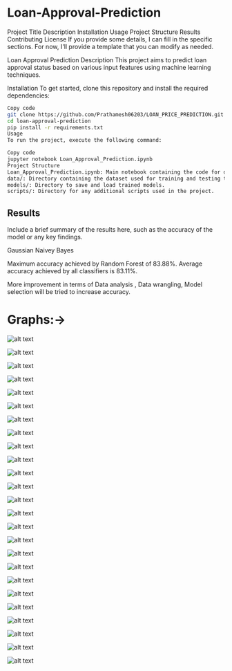 # Loan-Approval-Prediction
Project Title
Description
Installation
Usage
Project Structure
Results
Contributing
License
If you provide some details, I can fill in the specific sections. For now, I'll provide a template that you can modify as needed.

Loan Approval Prediction
Description
This project aims to predict loan approval status based on various input features using machine learning techniques.

Installation
To get started, clone this repository and install the required dependencies:

```bash
Copy code
git clone https://github.com/Prathamesh06203/LOAN_PRICE_PREDICTION.git
cd loan-approval-prediction
pip install -r requirements.txt
Usage
To run the project, execute the following command:
```
```bash
Copy code
jupyter notebook Loan_Approval_Prediction.ipynb
Project Structure
Loan_Approval_Prediction.ipynb: Main notebook containing the code for data preprocessing, model training, and evaluation.
data/: Directory containing the dataset used for training and testing the model.
models/: Directory to save and load trained models.
scripts/: Directory for any additional scripts used in the project.
```
## Results
Include a brief summary of the results here, such as the accuracy of the model or any key findings.

Gaussian Naivey Bayes

Maximum accuracy achieved by Random Forest of 83.88%.
Average accuracy achieved by all classifiers is 83.11%.

More improvement in terms of Data analysis , Data wrangling, Model selection will be tried to increase accuracy.

# Graphs:->

![alt text](https://github.com/OMIII1997/Loan-Approval-Prediction/blob/master/Graphs/Screenshot%20(114).png)

![alt text](https://github.com/OMIII1997/Loan-Approval-Prediction/blob/master/Graphs/Screenshot%20(115).png)

![alt text](https://github.com/OMIII1997/Loan-Approval-Prediction/blob/master/Graphs/Screenshot%20(116).png)

![alt text](https://github.com/OMIII1997/Loan-Approval-Prediction/blob/master/Graphs/Screenshot%20(117).png)

![alt text](https://github.com/OMIII1997/Loan-Approval-Prediction/blob/master/Graphs/Screenshot%20(118).png)

![alt text](https://github.com/OMIII1997/Loan-Approval-Prediction/blob/master/Graphs/Screenshot%20(119).png)

![alt text](https://github.com/OMIII1997/Loan-Approval-Prediction/blob/master/Graphs/Screenshot%20(120).png)

![alt text](https://github.com/OMIII1997/Loan-Approval-Prediction/blob/master/Graphs/Screenshot%20(121).png)

![alt text](https://github.com/OMIII1997/Loan-Approval-Prediction/blob/master/Graphs/Screenshot%20(122).png)

![alt text](https://github.com/OMIII1997/Loan-Approval-Prediction/blob/master/Graphs/Screenshot%20(123).png)

![alt text](https://github.com/OMIII1997/Loan-Approval-Prediction/blob/master/Graphs/Screenshot%20(124).png)

![alt text](https://github.com/OMIII1997/Loan-Approval-Prediction/blob/master/Graphs/Screenshot%20(125).png)

![alt text](https://github.com/OMIII1997/Loan-Approval-Prediction/blob/master/Graphs/Screenshot%20(126).png)

![alt text](https://github.com/OMIII1997/Loan-Approval-Prediction/blob/master/Graphs/Screenshot%20(127).png)

![alt text](https://github.com/OMIII1997/Loan-Approval-Prediction/blob/master/Graphs/Screenshot%20(128).png)

![alt text](https://github.com/OMIII1997/Loan-Approval-Prediction/blob/master/Graphs/Screenshot%20(129).png)

![alt text](https://github.com/OMIII1997/Loan-Approval-Prediction/blob/master/Graphs/Screenshot%20(130).png)

![alt text](https://github.com/OMIII1997/Loan-Approval-Prediction/blob/master/Graphs/Screenshot%20(131).png)

![alt text](https://github.com/OMIII1997/Loan-Approval-Prediction/blob/master/Graphs/Screenshot%20(132).png)

![alt text](https://github.com/OMIII1997/Loan-Approval-Prediction/blob/master/Graphs/Screenshot%20(133).png)

![alt text](https://github.com/OMIII1997/Loan-Approval-Prediction/blob/master/Graphs/Screenshot%20(134).png)

![alt text](https://github.com/OMIII1997/Loan-Approval-Prediction/blob/master/Graphs/Screenshot%20(135).png)

![alt text](https://github.com/OMIII1997/Loan-Approval-Prediction/blob/master/Graphs/Screenshot%20(136).png)

![alt text](https://github.com/OMIII1997/Loan-Approval-Prediction/blob/master/Graphs/Screenshot%20(137).png)

![alt text](https://github.com/OMIII1997/Loan-Approval-Prediction/blob/master/Graphs/Screenshot%20(138).png)

